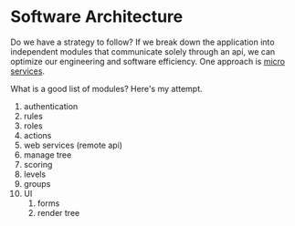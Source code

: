 # Software Architecture

Do we have a strategy to follow? If we break down the application into independent modules that communicate solely through an api, we can optimize our engineering and software efficiency. One approach is [micro services](https://microservices.io/).

What is a good list of modules? Here's my attempt.

1. authentication
2. rules
3. roles
4. actions
6. web services (remote api)
8. manage tree
9. scoring
10. levels
11. groups
12. UI
	1. forms
	2. render tree